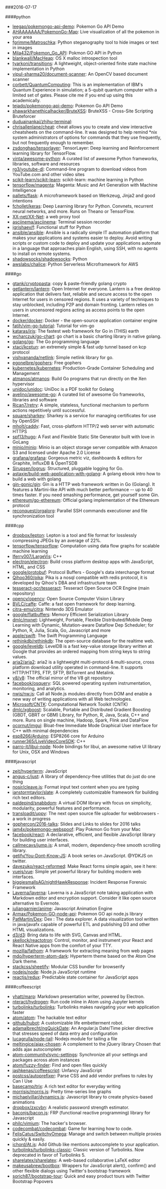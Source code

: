 ###2016-07-17

####python
* [leegao/pokemongo-api-demo](https://github.com/leegao/pokemongo-api-demo): Pokemon Go API Demo
* [AHAAAAAAA/PokemonGo-Map](https://github.com/AHAAAAAAA/PokemonGo-Map): Live visualization of all the pokemon in your area
* [fgrimme/Matroschka](https://github.com/fgrimme/Matroschka): Python steganography tool to hide images or text in images
* [Mila432/Pokemon_Go_API](https://github.com/Mila432/Pokemon_Go_API): Pokmon GO API in Python
* [blankwall/MacHeap](https://github.com/blankwall/MacHeap): OS X malloc introspection tool
* [tyarkoni/transitions](https://github.com/tyarkoni/transitions): A lightweight, object-oriented finite state machine implementation in Python
* [vipul-sharma20/document-scanner](https://github.com/vipul-sharma20/document-scanner): An OpenCV based document scanner
* [corbett/QuantumComputing](https://github.com/corbett/QuantumComputing): This is an implementation of IBM's Quantum Experience in simulation; a 5-qubit quantum computer with a limited set of gates. Please cite me if you end up using this academically.
* [tejado/pokemongo-api-demo](https://github.com/tejado/pokemongo-api-demo): Pokemon Go API Demo
* [shawarkhanethicalhacker/BruteXSS](https://github.com/shawarkhanethicalhacker/BruteXSS): BruteXSS - Cross-Site Scripting Bruteforcer
* [duduainankai/zhihu-terminal](https://github.com/duduainankai/zhihu-terminal): 
* [chrisallenlane/cheat](https://github.com/chrisallenlane/cheat): cheat allows you to create and view interactive cheatsheets on the command-line. It was designed to help remind *nix system administrators of options for commands that they use frequently, but not frequently enough to remember.
* [zsdonghao/tensorlayer](https://github.com/zsdonghao/tensorlayer): TensorLayer: Deep learning and Reinforcement learning library for TensorFlow.
* [vinta/awesome-python](https://github.com/vinta/awesome-python): A curated list of awesome Python frameworks, libraries, software and resources
* [rg3/youtube-dl](https://github.com/rg3/youtube-dl): Command-line program to download videos from YouTube.com and other video sites
* [scikit-learn/scikit-learn](https://github.com/scikit-learn/scikit-learn): scikit-learn: machine learning in Python
* [tensorflow/magenta](https://github.com/tensorflow/magenta): Magenta: Music and Art Generation with Machine Intelligence
* [pallets/flask](https://github.com/pallets/flask): A microframework based on Werkzeug, Jinja2 and good intentions
* [fchollet/keras](https://github.com/fchollet/keras): Deep Learning library for Python. Convnets, recurrent neural networks, and more. Runs on Theano or TensorFlow.
* [XX-net/XX-Net](https://github.com/XX-net/XX-Net): a web proxy tool
* [asciinema/asciinema](https://github.com/asciinema/asciinema): Terminal session recorder
* [igrishaev/f](https://github.com/igrishaev/f): Functional stuff for Python
* [ansible/ansible](https://github.com/ansible/ansible): Ansible is a radically simple IT automation platform that makes your applications and systems easier to deploy. Avoid writing scripts or custom code to deploy and update your applications automate in a language that approaches plain English, using SSH, with no agents to install on remote systems.
* [shadowsocks/shadowsocks](https://github.com/shadowsocks/shadowsocks): Python
* [awslabs/chalice](https://github.com/awslabs/chalice): Python Serverless Microframework for AWS

####go
* [gtank/cryptopasta](https://github.com/gtank/cryptopasta): copy & paste-friendly golang crypto
* [getlantern/lantern](https://github.com/getlantern/lantern):  Open Internet for everyone. Lantern is a free desktop application that delivers fast, reliable and secure access to the open Internet for users in censored regions. It uses a variety of techniques to stay unblocked, including P2P and domain fronting. Lantern relies on users in uncensored regions acting as access points to the open Internet.
* [docker/docker](https://github.com/docker/docker): Docker - the open-source application container engine
* [fatih/vim-go-tutorial](https://github.com/fatih/vim-go-tutorial): Tutorial for vim-go
* [kataras/iris](https://github.com/kataras/iris): The fastest web framework for Go in (THIS) earth
* [wcharczuk/go-chart](https://github.com/wcharczuk/go-chart): go chart is a basic charting library in native golang.
* [golang/go](https://github.com/golang/go): The Go programming language
* [xtaci/kcptun](https://github.com/xtaci/kcptun): an extremely simple & fast udp tunnel based on kcp protocol
* [vishvananda/netlink](https://github.com/vishvananda/netlink): Simple netlink library for go.
* [egonelbre/gophers](https://github.com/egonelbre/gophers): Free gophers
* [kubernetes/kubernetes](https://github.com/kubernetes/kubernetes): Production-Grade Container Scheduling and Management
* [atmanos/atmanos](https://github.com/atmanos/atmanos): Build Go programs that run directly on the Xen hypervisor
* [unidoc/unidoc](https://github.com/unidoc/unidoc): UniDoc is a PDF toolkit for Golang
* [avelino/awesome-go](https://github.com/avelino/awesome-go): A curated list of awesome Go frameworks, libraries and software
* [Rican7/retry](https://github.com/Rican7/retry): A simple, stateless, functional mechanism to perform actions repetitively until successful.
* [square/sharkey](https://github.com/square/sharkey): Sharkey is a service for managing certificates for use by OpenSSH
* [mholt/caddy](https://github.com/mholt/caddy): Fast, cross-platform HTTP/2 web server with automatic HTTPS
* [spf13/hugo](https://github.com/spf13/hugo): A Fast and Flexible Static Site Generator built with love in GoLang
* [minio/minio](https://github.com/minio/minio): Minio is an object storage server compatible with Amazon S3 and licensed under Apache 2.0 License
* [grafana/grafana](https://github.com/grafana/grafana): Gorgeous metric viz, dashboards & editors for Graphite, InfluxDB & OpenTSDB
* [Sirupsen/logrus](https://github.com/Sirupsen/logrus): Structured, pluggable logging for Go.
* [astaxie/build-web-application-with-golang](https://github.com/astaxie/build-web-application-with-golang): A golang ebook intro how to build a web with golang
* [gin-gonic/gin](https://github.com/gin-gonic/gin): Gin is a HTTP web framework written in Go (Golang). It features a Martini-like API with much better performance -- up to 40 times faster. If you need smashing performance, get yourself some Gin.
* [ethereum/go-ethereum](https://github.com/ethereum/go-ethereum): Official golang implementation of the Ethereum protocol
* [reconquest/orgalorg](https://github.com/reconquest/orgalorg): Parallel SSH commands executioner and file synchronization tool

####cpp
* [dropbox/lepton](https://github.com/dropbox/lepton): Lepton is a tool and file format for losslessly compressing JPEGs by an average of 22%.
* [tensorflow/tensorflow](https://github.com/tensorflow/tensorflow): Computation using data flow graphs for scalable machine learning
* [lferry007/LargeVis](https://github.com/lferry007/LargeVis): C++
* [electron/electron](https://github.com/electron/electron): Build cross platform desktop apps with JavaScript, HTML, and CSS
* [google/protobuf](https://github.com/google/protobuf): Protocol Buffers - Google's data interchange format
* [Qihoo360/pika](https://github.com/Qihoo360/pika): Pika is a nosql compatible with redis protocol, it is developed by Qihoo's DBA and infrastructure team
* [tesseract-ocr/tesseract](https://github.com/tesseract-ocr/tesseract): Tesseract Open Source OCR Engine (main repository)
* [opencv/opencv](https://github.com/opencv/opencv): Open Source Computer Vision Library
* [BVLC/caffe](https://github.com/BVLC/caffe): Caffe: a fast open framework for deep learning.
* [citra-emu/citra](https://github.com/citra-emu/citra): Nintendo 3DS Emulator
* [google/flatbuffers](https://github.com/google/flatbuffers): Memory Efficient Serialization Library
* [dmlc/mxnet](https://github.com/dmlc/mxnet): Lightweight, Portable, Flexible Distributed/Mobile Deep Learning with Dynamic, Mutation-aware Dataflow Dep Scheduler; for Python, R, Julia, Scala, Go, Javascript and more
* [apple/swift](https://github.com/apple/swift): The Swift Programming Language
* [rethinkdb/rethinkdb](https://github.com/rethinkdb/rethinkdb): The open-source database for the realtime web.
* [google/leveldb](https://github.com/google/leveldb): LevelDB is a fast key-value storage library written at Google that provides an ordered mapping from string keys to string values.
* [aria2/aria2](https://github.com/aria2/aria2): aria2 is a lightweight multi-protocol & multi-source, cross platform download utility operated in command-line. It supports HTTP/HTTPS, FTP, SFTP, BitTorrent and Metalink.
* [v8/v8](https://github.com/v8/v8): The official mirror of the V8 git repository
* [facebook/osquery](https://github.com/facebook/osquery): SQL powered operating system instrumentation, monitoring, and analytics.
* [nwjs/nw.js](https://github.com/nwjs/nw.js): Call all Node.js modules directly from DOM and enable a new way of writing applications with all Web technologies.
* [Microsoft/CNTK](https://github.com/Microsoft/CNTK): Computational Network Toolkit (CNTK)
* [dmlc/xgboost](https://github.com/dmlc/xgboost): Scalable, Portable and Distributed Gradient Boosting (GBDT, GBRT or GBM) Library, for Python, R, Java, Scala, C++ and more. Runs on single machine, Hadoop, Spark, Flink and DataFlow
* [ocornut/imgui](https://github.com/ocornut/imgui): Bloat-free Immediate Mode Graphical User interface for C++ with minimal dependencies
* [esp8266/Arduino](https://github.com/esp8266/Arduino): ESP8266 core for Arduino
* [runner365/LiveVideoCoreSDK](https://github.com/runner365/LiveVideoCoreSDK): C++
* [parro-it/libui-node](https://github.com/parro-it/libui-node): Node bindings for libui, an awesome native UI library for Unix, OSX and Windows

####javascript
* [zeit/hyperterm](https://github.com/zeit/hyperterm): JavaScript
* [angus-c/just](https://github.com/angus-c/just): A library of dependency-free utilities that do just do one thing
* [nosir/cleave.js](https://github.com/nosir/cleave.js): Format input text content when you are typing
* [ianstormtaylor/slate](https://github.com/ianstormtaylor/slate): A completely customizable framework for building rich text editors.
* [paldepind/snabbdom](https://github.com/paldepind/snabbdom): A virtual DOM library with focus on simplicity, modularity, powerful features and performance.
* [transloadit/uppy](https://github.com/transloadit/uppy):  The next open source file uploader for webbrowsers - a work in progress
* [gophercon/2016-talks](https://github.com/gophercon/2016-talks): Slides and Links to slides for 2016 talks
* [iam4x/pokemongo-webspoof](https://github.com/iam4x/pokemongo-webspoof):  Play Pokmon Go from your Mac
* [facebook/react](https://github.com/facebook/react): A declarative, efficient, and flexible JavaScript library for building user interfaces.
* [callmecavs/jump.js](https://github.com/callmecavs/jump.js): A small, modern, dependency-free smooth scrolling library.
* [getify/You-Dont-Know-JS](https://github.com/getify/You-Dont-Know-JS): A book series on JavaScript. @YDKJS on twitter.
* [davezuko/react-reformed](https://github.com/davezuko/react-reformed): Make React forms simple again, see it here:
* [vuejs/vue](https://github.com/vuejs/vue): Simple yet powerful library for building modern web interfaces.
* [biggiesmallsAG/nightHawkResponse](https://github.com/biggiesmallsAG/nightHawkResponse): Incident Response Forensic Framework
* [Laverna/laverna](https://github.com/Laverna/laverna): Laverna is a JavaScript note taking application with Markdown editor and encryption support. Consider it like open source alternative to Evernote.
* [juliangarnier/anime](https://github.com/juliangarnier/anime): Javascript Animation Engine
* [Armax/Pokemon-GO-node-api](https://github.com/Armax/Pokemon-GO-node-api): Pokemon GO api node.js library
* [PatMartin/Dex](https://github.com/PatMartin/Dex): Dex : The data explorer. A data visualization tool written in java/javafx capable of powerful ETL and publishing D3 and other HTML visualizations.
* [d3/d3](https://github.com/d3/d3): Bring data to life with SVG, Canvas and HTML. 
* [skellock/reactotron](https://github.com/skellock/reactotron): Control, monitor, and instrument your React and React Native apps from the comfort of your TTY.
* [mozilla/fathom](https://github.com/mozilla/fathom): A framework for extracting meaning from web pages
* [mdo/hyperterm-atom-dark](https://github.com/mdo/hyperterm-atom-dark): Hyperterm theme based on the Atom One Dark theme.
* [stackcss/sheetify](https://github.com/stackcss/sheetify):  Modular CSS bundler for browserify
* [nodejs/node](https://github.com/nodejs/node): Node.js JavaScript runtime 
* [reactjs/redux](https://github.com/reactjs/redux): Predictable state container for JavaScript apps

####coffeescript
* [yhatt/marp](https://github.com/yhatt/marp): Markdown presentation writer, powered by Electron.
* [nteract/hydrogen](https://github.com/nteract/hydrogen):  Run code inline in Atom using Jupyter kernels
* [turbolinks/turbolinks](https://github.com/turbolinks/turbolinks): Turbolinks makes navigating your web application faster
* [atom/atom](https://github.com/atom/atom): The hackable text editor
* [github/hubot](https://github.com/github/hubot): A customizable life embetterment robot.
* [adamalbrecht/ngQuickDate](https://github.com/adamalbrecht/ngQuickDate): An Angular.js Date/Time picker directive that stresses speed of data entry and configuration
* [lucagrulla/node-tail](https://github.com/lucagrulla/node-tail): Nodejs module for tailing a file
* [meltingice/ajax-chosen](https://github.com/meltingice/ajax-chosen): A complement to the jQuery library Chosen that adds ajax autocomplete
* [atom-community/sync-settings](https://github.com/atom-community/sync-settings): Synchronize all your settings and packages across atom instances
* [atom/fuzzy-finder](https://github.com/atom/fuzzy-finder): Find and open files quickly
* [jashkenas/coffeescript](https://github.com/jashkenas/coffeescript): Unfancy JavaScript
* [postcss/autoprefixer](https://github.com/postcss/autoprefixer): Parse CSS and add vendor prefixes to rules by Can I Use
* [basecamp/trix](https://github.com/basecamp/trix): A rich text editor for everyday writing
* [morrisjs/morris.js](https://github.com/morrisjs/morris.js): Pretty time-series line graphs
* [michaelvillar/dynamics.js](https://github.com/michaelvillar/dynamics.js): Javascript library to create physics-based animations
* [dropbox/zxcvbn](https://github.com/dropbox/zxcvbn): A realistic password strength estimator.
* [baconjs/bacon.js](https://github.com/baconjs/bacon.js): FRP (functional reactive programming) library for Javascript
* [philc/vimium](https://github.com/philc/vimium): The hacker's browser.
* [codecombat/codecombat](https://github.com/codecombat/codecombat): Game for learning how to code.
* [FelisCatus/SwitchyOmega](https://github.com/FelisCatus/SwitchyOmega): Manage and switch between multiple proxies quickly & easily.
* [ichord/At.js](https://github.com/ichord/At.js): Add Github like mentions autocomplete to your application.
* [turbolinks/turbolinks-classic](https://github.com/turbolinks/turbolinks-classic): Classic version of Turbolinks. Now deprecated in favor of Turbolinks 5.
* [sharelatex/sharelatex](https://github.com/sharelatex/sharelatex): A web-based collaborative LaTeX editor
* [makeusabrew/bootbox](https://github.com/makeusabrew/bootbox): Wrappers for JavaScript alert(), confirm() and other flexible dialogs using Twitter's bootstrap framework
* [sorich87/bootstrap-tour](https://github.com/sorich87/bootstrap-tour): Quick and easy product tours with Twitter Bootstrap Popovers
